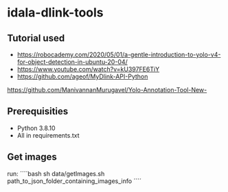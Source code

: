 # idala-dlink-tools

## Tutorial used
- https://robocademy.com/2020/05/01/a-gentle-introduction-to-yolo-v4-for-object-detection-in-ubuntu-20-04/
- https://www.youtube.com/watch?v=kU397FE6TiY
- https://github.com/ageof/MyDlink-API-Python

https://github.com/ManivannanMurugavel/Yolo-Annotation-Tool-New-

## Prerequisities
- Python 3.8.10
- All in requirements.txt

## Get images
run:
´´´´bash
sh data/getImages.sh path_to_json_folder_containing_images_info
´´´´
